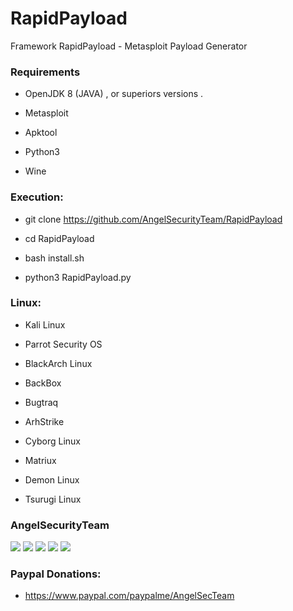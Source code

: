 # RapidPayload

Framework RapidPayload - Metasploit Payload Generator 

<h3> Requirements </h3>
 
 * OpenJDK 8 (JAVA) , or superiors versions .
 
 * Metasploit
 
 * Apktool
 
 * Python3
 
 * Wine
 
<h3> Execution: </h3>

* git clone https://github.com/AngelSecurityTeam/RapidPayload

* cd RapidPayload

* bash install.sh

* python3 RapidPayload.py

<h3> Linux: </h3>

* Kali Linux

* Parrot Security OS

* BlackArch Linux

* BackBox

* Bugtraq

* ArhStrike

* Cyborg Linux

* Matriux

* Demon Linux

* Tsurugi Linux

<h3>AngelSecurityTeam</h3>

<img src="https://github.com/AngelSecurityTeam/RapidPayload/blob/master/Image/NewV.png">

<img src="https://github.com/AngelSecurityTeam/RapidPayload/blob/master/Image/Fnew.png">

<img src="https://github.com/AngelSecurityTeam/RapidPayload/blob/master/Image/Android.png">

<img src="https://github.com/AngelSecurityTeam/RapidPayload/blob/master/Image/linux.png">

<img src="https://github.com/AngelSecurityTeam/RapidPayload/blob/master/Image/ngrok_py.png">

<h3> Paypal Donations: </h3>

* https://www.paypal.com/paypalme/AngelSecTeam
